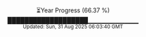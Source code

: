 <p align="center">
⏳Year Progress (66.37 %)<br>
███████████████████▁▁▁▁▁▁▁▁▁▁▁ <br>
<sub>Updated: Sun, 31 Aug 2025 06:03:40 GMT</sub>
</p>

